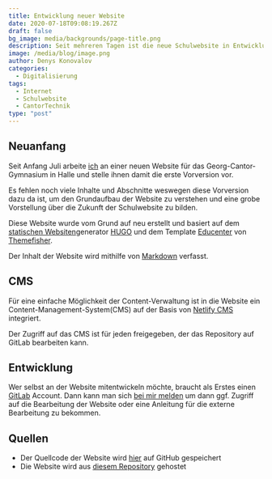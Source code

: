 ```yaml
---
title: Entwicklung neuer Website
date: 2020-07-18T09:08:19.267Z
draft: false
bg_image: media/backgrounds/page-title.png
description: Seit mehreren Tagen ist die neue Schulwebsite in Entwicklung.
image: /media/blog/image.png
author: Denys Konovalov
categories:
  - Digitalisierung
tags:
  - Internet
  - Schulwebsite
  - CantorTechnik
type: "post"
---
```


## Neuanfang

Seit Anfang Juli arbeite [ich](/author/denys-konovalov) an einer neuen Website für das Georg-Cantor-Gymnasium in Halle und stelle ihnen damit die erste Vorversion vor.

Es fehlen noch viele Inhalte und Abschnitte weswegen diese Vorversion dazu da ist, um den Grundaufbau der Website zu verstehen und eine grobe Vorstellung über die Zukunft der Schulwebsite zu bilden.

Diese Website wurde vom Grund auf neu erstellt und basiert auf dem [statischen Websiten](https://de.wikipedia.org/wiki/Webseite#Dynamisch_generierte_statische_Webseiten)generator [HUGO](https://gohugo.io) und dem Template [Educenter](https://themes.gohugo.io/educenter-hugo) von [Themefisher](https://themefisher.com/).

Der Inhalt der Website wird mithilfe von [Markdown](https://de.wikipedia.org/wiki/Markdown) verfasst.

## CMS

Für eine einfache Möglichkeit der Content-Verwaltung ist in die Website ein Content-Management-System(CMS) auf der Basis von [Netlify CMS](https://netlifycms.org) integriert.

Der Zugriff auf das CMS ist für jeden freigegeben, der das Repository auf GitLab bearbeiten kann.

## Entwicklung

Wer selbst an der Website mitentwickeln möchte, braucht als Erstes einen [GitLab](https://gitlab.cantorgymnasium.de) Account. Dann kann man sich [bei mir melden](mailto:service@lxdb.de) um dann ggf. Zugriff auf die Bearbeitung der Website oder eine Anleitung für die externe Bearbeitung zu bekommen.

## Quellen

* Der Quellcode der Website wird [hier](https://gitlab.cantorgymnasium.de/cantortechnik/gcg-website/) auf GitHub gespeichert
* Die Website wird aus [diesem Repository](https://gitlab.cantorgymnasium.de/cantortechnik/website-build/) gehostet
